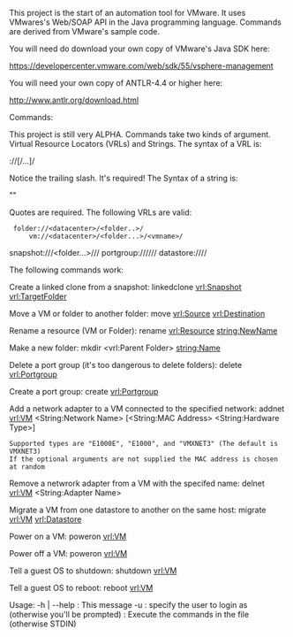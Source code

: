 
This project is the start of an automation tool for VMware. It uses 
VMwares's Web/SOAP API in the Java programming language. Commands
are derived from VMware's sample code. 

You will need do download your own copy of VMware's Java SDK here:

https://developercenter.vmware.com/web/sdk/55/vsphere-management

You will need your own copy of ANTLR-4.4 or higher here:

http://www.antlr.org/download.html

Commands: 

This project is still very ALPHA. Commands take two kinds of argument. Virtual
Resource Locators (VRLs) and Strings. The syntax of a VRL is:

<type>://<part>[/<part>...]/ 

Notice the trailing slash. It's required! The Syntax of a string is:

"<stuff>" 

Quotes are required. The following VRLs are valid: 

     folder://<datacenter>/<folder..>/
         vm://<datacenter>/<folder...>/<vmname>/
   snapshot://<datacenter>/<folder...>/<vmname>/<snapshotname>/
  portgroup://<host>/<vswitch>/<pgname>/<vlan>/
  datastore://<datacenter>/<datastore>/

The following commands work:

Create a linked clone from a snapshot:
    linkedclone <vrl:Snapshot> <vrl:TargetFolder>

Move a VM or folder to another folder:
    move  <vrl:Source> <vrl:Destination>

Rename a resource (VM or Folder):
    rename <vrl:Resource> <string:NewName>

Make a new folder:
    mkdir <vrl:Parent Folder> <string:Name>

Delete a port group (it's too dangerous to delete folders):
    delete <vrl:Portgroup>

Create a port group:
    create <vrl:Portgroup>

Add a network adapter to a VM connected to the specified network:
    addnet <vrl:VM> <String:Network Name> [<String:MAC Address> <String:Hardware Type>]

    Supported types are "E1000E", "E1000", and "VMXNET3" (The default is VMXNET3)
    If the optional arguments are not supplied the MAC address is chosen at random 

Remove a netwrork adapter from a VM with the specifed name:
    delnet <vrl:VM> <String:Adapter Name>

Migrate a VM from one datastore to another on the same host:
    migrate <vrl:VM> <vrl:Datastore>

Power on a VM:
    poweron <vrl:VM>

Power off a VM:
    poweron <vrl:VM>

Tell a guest OS to shutdown:
    shutdown <vrl:VM>

Tell a guest OS to reboot:
    reboot <vrl:VM>

Usage:
  -h | --help   : This message
  -u <username> : specify the user to login as (otherwise you'll be prompted)
  <file>        : Execute the commands in the file (otherwise STDIN)
